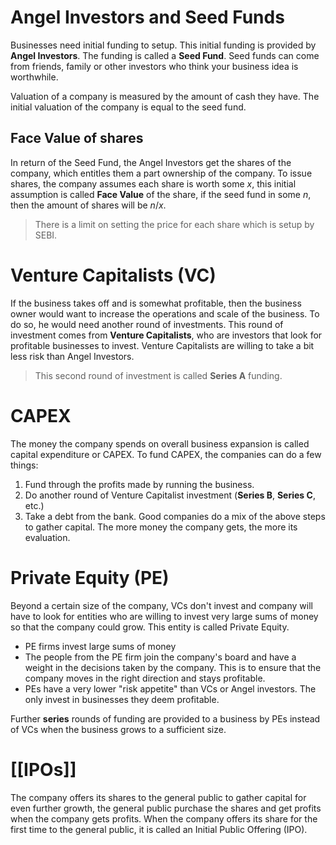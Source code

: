 # Angel Investors and Seed Funds
Businesses need initial funding to setup. This initial funding is provided by **Angel Investors**. The funding is called a **Seed Fund**. Seed funds can come from friends, family or other investors who think your business idea is worthwhile.

Valuation of a company is measured by the amount of cash they have.
The initial valuation of the company is equal to the seed fund.
## Face Value of shares
In return of the Seed Fund, the Angel Investors get the shares of the company, which entitles them a part ownership of the company. To issue shares, the company assumes each share is worth some $x$, this initial assumption is called **Face Value** of the share, if the seed fund in some $n$, then the amount of shares will be $n/x$.

> There is a limit on setting the price for each share which is setup by SEBI.
# Venture Capitalists (VC)
If the business takes off and is somewhat profitable, then the business owner would want to increase the operations and scale of the business. To do so, he would need another round of investments. This round of investment comes from **Venture Capitalists**, who are investors that look for profitable businesses to invest. Venture Capitalists are willing to take a bit less risk than Angel Investors.

> This second round of investment is called **Series A** funding.
# CAPEX
The money the company spends on overall business expansion is called capital expenditure or CAPEX. To fund CAPEX, the companies can do a few things:
1. Fund through the profits made by running the business.
2. Do another round of Venture Capitalist investment (**Series B**, **Series C**, etc.)
3. Take a debt from the bank.
Good companies do a mix of the above steps to gather capital.
The more money the company gets, the more its evaluation.
# Private Equity (PE)
Beyond a certain size of the company, VCs don't invest and company will have to look for entities who are willing to invest very large sums of money so that the company could grow. This entity is called Private Equity.

- PE firms invest large sums of money
- The people from the PE firm join the company's board and have a weight in the decisions taken by the company. This is to ensure that the company moves in the right direction and stays profitable.
- PEs have a very lower "risk appetite" than VCs or Angel investors. The only invest in businesses they deem profitable.

Further **series** rounds of funding are provided to a business by PEs instead of VCs when the business grows to a sufficient size.
# [[IPOs]]
The company offers its shares to the general public to gather capital for even further growth, the general public purchase the shares and get profits when the company gets profits.
When the company offers its share for the first time to the general public, it is called an Initial Public Offering (IPO).